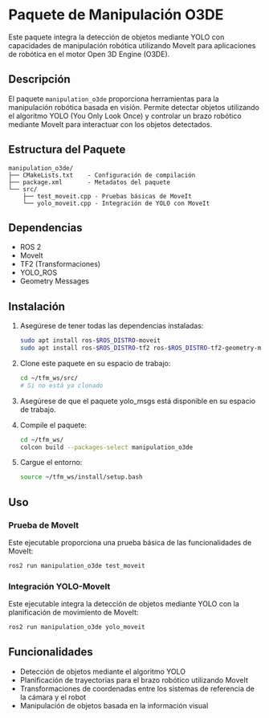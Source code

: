 # Paquete de Manipulación O3DE

Este paquete integra la detección de objetos mediante YOLO con capacidades de manipulación robótica utilizando MoveIt para aplicaciones de robótica en el motor Open 3D Engine (O3DE).

## Descripción

El paquete `manipulation_o3de` proporciona herramientas para la manipulación robótica basada en visión. Permite detectar objetos utilizando el algoritmo YOLO (You Only Look Once) y controlar un brazo robótico mediante MoveIt para interactuar con los objetos detectados.

## Estructura del Paquete

```
manipulation_o3de/
├── CMakeLists.txt    - Configuración de compilación
├── package.xml       - Metadatos del paquete
└── src/             
    ├── test_moveit.cpp - Pruebas básicas de MoveIt
    └── yolo_moveit.cpp - Integración de YOLO con MoveIt
```

## Dependencias

* ROS 2
* MoveIt
* TF2 (Transformaciones)
* YOLO_ROS
* Geometry Messages

## Instalación

1. Asegúrese de tener todas las dependencias instaladas:
   ```bash
   sudo apt install ros-$ROS_DISTRO-moveit
   sudo apt install ros-$ROS_DISTRO-tf2 ros-$ROS_DISTRO-tf2-geometry-msgs
   ```

2. Clone este paquete en su espacio de trabajo:
   ```bash
   cd ~/tfm_ws/src/
   # Si no está ya clonado
   ```

3. Asegúrese de que el paquete yolo_msgs está disponible en su espacio de trabajo.

4. Compile el paquete:
   ```bash
   cd ~/tfm_ws/
   colcon build --packages-select manipulation_o3de
   ```

5. Cargue el entorno:
   ```bash
   source ~/tfm_ws/install/setup.bash
   ```

## Uso

### Prueba de MoveIt

Este ejecutable proporciona una prueba básica de las funcionalidades de MoveIt:

```bash
ros2 run manipulation_o3de test_moveit
```

### Integración YOLO-MoveIt

Este ejecutable integra la detección de objetos mediante YOLO con la planificación de movimiento de MoveIt:

```bash
ros2 run manipulation_o3de yolo_moveit
```

## Funcionalidades

- Detección de objetos mediante el algoritmo YOLO
- Planificación de trayectorias para el brazo robótico utilizando MoveIt
- Transformaciones de coordenadas entre los sistemas de referencia de la cámara y el robot
- Manipulación de objetos basada en la información visual
